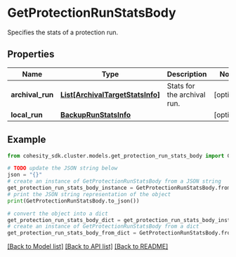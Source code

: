 # GetProtectionRunStatsBody

Specifies the stats of a protection run.

## Properties

Name | Type | Description | Notes
------------ | ------------- | ------------- | -------------
**archival_run** | [**List[ArchivalTargetStatsInfo]**](ArchivalTargetStatsInfo.md) | Stats for the archival run. | [optional] 
**local_run** | [**BackupRunStatsInfo**](BackupRunStatsInfo.md) |  | [optional] 

## Example

```python
from cohesity_sdk.cluster.models.get_protection_run_stats_body import GetProtectionRunStatsBody

# TODO update the JSON string below
json = "{}"
# create an instance of GetProtectionRunStatsBody from a JSON string
get_protection_run_stats_body_instance = GetProtectionRunStatsBody.from_json(json)
# print the JSON string representation of the object
print(GetProtectionRunStatsBody.to_json())

# convert the object into a dict
get_protection_run_stats_body_dict = get_protection_run_stats_body_instance.to_dict()
# create an instance of GetProtectionRunStatsBody from a dict
get_protection_run_stats_body_from_dict = GetProtectionRunStatsBody.from_dict(get_protection_run_stats_body_dict)
```
[[Back to Model list]](../README.md#documentation-for-models) [[Back to API list]](../README.md#documentation-for-api-endpoints) [[Back to README]](../README.md)


